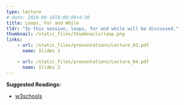 ```yaml
---
type: lecture
# date: 2018-09-16T8:00:00+4:30
title: Loops, For and While
tldr: "In this session, loops, for and while will be discussed."
thumbnail: /static_files/thumbnails/loop.png
links: 
    - url: /static_files/presentations/Lecture_03.pdf
      name: Slides 1

    - url: /static_files/presentations/Lecture_04.pdf
      name: Slides 2
---
```

**Suggested Readings:**
- [w3schools](https://www.w3schools.com/java/default.asp)

